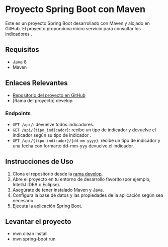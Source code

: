 # Proyecto Spring Boot con Maven

Este es un proyecto Spring Boot desarrollado con Maven y alojado en GitHub.
El proyecto proporciona micro servicio para consultar los indicadores .

## Requisitos

- Java 8 
- Maven

## Enlaces Relevantes

- [Repositorio del proyecto en GitHub](https://github.com/universeflow/feature-demo-bco-chile.git)
- [Rama del proyecto] develop 


### Endpoints 

- `GET /api/`: devuelve todos indicadores.
- `GET /api/{tipo_indicador}`: recibe un tipo de indicador y devuelve el indicador según su tipo de indicador .
- `GET /api/{tipo_indicador}/{dd-mm-yyyy}`: recibe un tipo de indicador y una fecha con formarto dd-mm-yyy devuelve el indicador.


## Instrucciones de Uso


1. Clona el repositorio desde la [rama develop](https://github.com/universeflow/feature-demo-bco-chile.git).
2. Abre el proyecto en tu entorno de desarrollo favorito (por ejemplo, IntelliJ IDEA o Eclipse).
3. Asegúrate de tener instalado Maven y Java.
4. Configura la base de datos y las propiedades de la aplicación según sea necesario.
5. Ejecuta la aplicación Spring Boot.

## Levantar el proyecto

- mvn clean install
- mvn spring-boot:run




